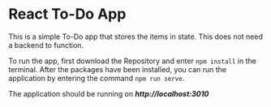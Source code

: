 # React To-Do App

This is a simple To-Do app that stores the items in state. This does not need a backend to function.

To run the app, first download the Repository and enter `npm install` in the terminal. After the packages have been installed, you can run the application by entering the command `npm run serve`.

The application should be running on ***http://localhost:3010***
